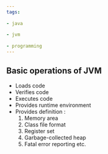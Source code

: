 ```yaml
---
tags:
  
- java
  
- jvm
  
- programming
---
```

## Basic operations of JVM

- Loads code
- Verifies code
- Executes code
- Provides runtime environment
- Provides definition :
     1. Memory area
     2. Class file format
     3. Register set
     4. Garbage-collected heap
     5. Fatal error reporting etc.

